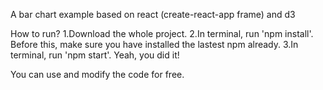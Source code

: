 A bar chart example based on react (create-react-app frame) and d3

How to run?
1.Download the whole project.
2.In terminal, run 'npm install'. Before this, make sure you have installed the lastest npm already.
3.In terminal, run 'npm start'.
Yeah, you did it!

You can use and modify the code for free.